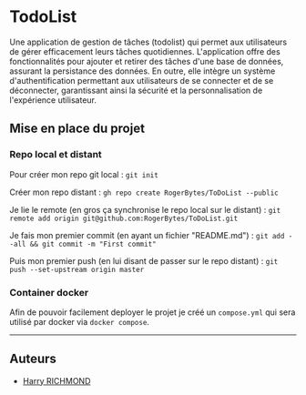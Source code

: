 # TodoList

Une application de gestion de tâches (todolist) qui permet aux utilisateurs de gérer efficacement leurs tâches quotidiennes. L'application offre des fonctionnalités pour ajouter et retirer des tâches d'une base de données, assurant la persistance des données. En outre, elle intègre un système d'authentification permettant aux utilisateurs de se connecter et de se déconnecter, garantissant ainsi la sécurité et la personnalisation de l'expérience utilisateur.

## Mise en place du projet

### Repo local et distant

Pour créer mon repo git local :
`git init`

Créer mon repo distant :
`gh repo create RogerBytes/ToDoList --public`

Je lie le remote (en gros ça synchronise le repo local sur le distant) :
`git remote add origin git@github.com:RogerBytes/ToDoList.git`

Je fais mon premier commit (en ayant un fichier "README.md") :
`git add --all && git commit -m "First commit"`

Puis mon premier push (en lui disant de passer sur le repo distant) :
`git push --set-upstream origin master`

### Container docker

Afin de pouvoir facilement deployer le projet je créé un `compose.yml` qui sera utilisé par docker via `docker compose`.

---

## Auteurs

- [Harry RICHMOND](https://github.com/RogerBytes)
